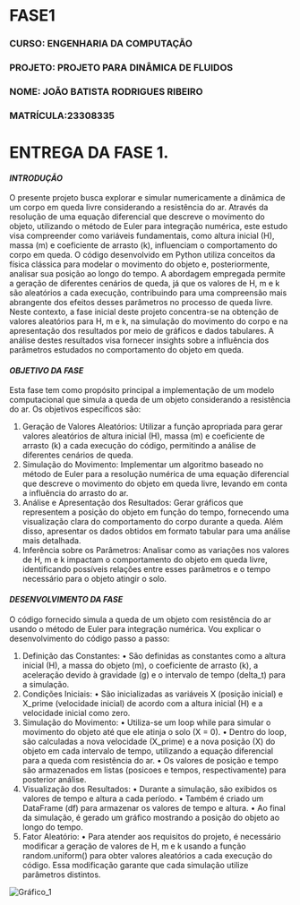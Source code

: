 # FASE1
### CURSO: ENGENHARIA DA COMPUTAÇÃO 
### PROJETO: PROJETO PARA DINÂMICA DE FLUIDOS
### NOME: JOÃO BATISTA RODRIGUES RIBEIRO
### MATRÍCULA:23308335

# ENTREGA DA FASE 1.



#### *INTRODUÇÃO*

O presente projeto busca explorar e simular numericamente a dinâmica de um corpo em queda livre considerando a resistência do ar. Através da resolução de uma equação diferencial que descreve o movimento do objeto, utilizando o método de Euler para integração numérica, este estudo visa compreender como variáveis fundamentais, como altura inicial (H), massa (m) e coeficiente de arrasto (k), influenciam o comportamento do corpo em queda.
O código desenvolvido em Python utiliza conceitos da física clássica para modelar o movimento do objeto e, posteriormente, analisar sua posição ao longo do tempo. A abordagem empregada permite a geração de diferentes cenários de queda, já que os valores de H, m e k são aleatórios a cada execução, contribuindo para uma compreensão mais abrangente dos efeitos desses parâmetros no processo de queda livre.
Neste contexto, a fase inicial deste projeto concentra-se na obtenção de valores aleatórios para H, m e k, na simulação do movimento do corpo e na apresentação dos resultados por meio de gráficos e dados tabulares. A análise destes resultados visa fornecer insights sobre a influência dos parâmetros estudados no comportamento do objeto em queda.

#### *OBJETIVO DA FASE*

Esta fase tem como propósito principal a implementação de um modelo computacional que simula a queda de um objeto considerando a resistência do ar. Os objetivos específicos são:

1.	Geração de Valores Aleatórios: Utilizar a função apropriada para gerar valores aleatórios de altura inicial (H), massa (m) e coeficiente de arrasto (k) a cada execução do código, permitindo a análise de diferentes cenários de queda.
2.	Simulação do Movimento: Implementar um algoritmo baseado no método de Euler para a resolução numérica de uma equação diferencial que descreve o movimento do objeto em queda livre, levando em conta a influência do arrasto do ar.
3.	Análise e Apresentação dos Resultados: Gerar gráficos que representem a posição do objeto em função do tempo, fornecendo uma visualização clara do comportamento do corpo durante a queda. Além disso, apresentar os dados obtidos em formato tabular para uma análise mais detalhada.
4.	Inferência sobre os Parâmetros: Analisar como as variações nos valores de H, m e k impactam o comportamento do objeto em queda livre, identificando possíveis relações entre esses parâmetros e o tempo necessário para o objeto atingir o solo.

#### *DESENVOLVIMENTO DA FASE*

O código fornecido simula a queda de um objeto com resistência do ar usando o método de Euler para integração numérica. Vou explicar o desenvolvimento do código passo a passo:

1.	Definição das Constantes:
•	São definidas as constantes como a altura inicial (H), a massa do objeto (m), o coeficiente de arrasto (k), a aceleração devido à gravidade (g) e o intervalo de tempo (delta_t) para a simulação.
2.	Condições Iniciais:
•	São inicializadas as variáveis X (posição inicial) e X_prime (velocidade inicial) de acordo com a altura inicial (H) e a velocidade inicial como zero.
3.	Simulação do Movimento:
•	Utiliza-se um loop while para simular o movimento do objeto até que ele atinja o solo (X = 0).
•	Dentro do loop, são calculadas a nova velocidade (X_prime) e a nova posição (X) do objeto em cada intervalo de tempo, utilizando a equação diferencial para a queda com resistência do ar.
•	Os valores de posição e tempo são armazenados em listas (posicoes e tempos, respectivamente) para posterior análise.
4.	Visualização dos Resultados:
•	Durante a simulação, são exibidos os valores de tempo e altura a cada período.
•	Também é criado um DataFrame (df) para armazenar os valores de tempo e altura.
•	Ao final da simulação, é gerado um gráfico mostrando a posição do objeto ao longo do tempo.
5.	Fator Aleatório:
•	Para atender aos requisitos do projeto, é necessário modificar a geração de valores de H, m e k usando a função random.uniform() para obter valores aleatórios a cada execução do código. Essa modificação garante que cada simulação utilize parâmetros distintos.


![Gráfico_1](https://github.com/Jbrr2021/FASE1/assets/87319898/b11fe34b-b4c9-4864-b365-9bc9e5b0c48d)
